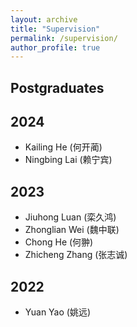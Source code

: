 ```yaml
---
layout: archive
title: "Supervision"
permalink: /supervision/
author_profile: true
---
```


Postgraduates
------

## 2024
- Kailing He (何开蔺)
- Ningbing Lai (赖宁宾)

## 2023
- Jiuhong Luan (栾久鸿)
- Zhonglian Wei (魏中联)
- Chong He (何翀)
- Zhicheng Zhang (张志诚)

## 2022
- Yuan Yao (姚远)
